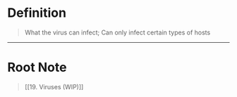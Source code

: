 # Definition
> What the virus can infect; Can only infect certain types of hosts
***
# Root Note
> [[19. Viruses (WIP)]]
